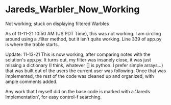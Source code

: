 # Jareds_Warbler_Now_Working
Not working; stuck on displaying filtered Warbles

As of 11-11-21 10:50 AM (US PDT Time), this was not working. I am circling around using a .filter method, but it isn't quite working. 
Line 339 of app.py is where the troble starts. 

Update: 11-13-21 
This is now working, after comparing notes with the solution's app.py. It turns out, my filter was insanely close, it was just missing a dictionary (I think, whatever [] is python. I prefer simple arrays...) that was built out of the users the current user was following. Once that was implemented, the rest of the code was cleaned up and organized, with ample comments added.

Any work that I myself did on the base code is marked with a 'Jareds Implementation', for easy control-f searching.
